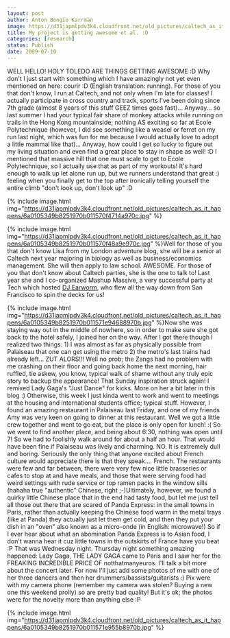 ```yaml
---
layout: post
author: Anton Bongio Karrman
image: https://d31japmlpdv3k4.cloudfront.net/old_pictures/caltech_as_it_happens/6a0105349b8251970b011570f4805c970c.png
title: My project is getting awesome et al. :D
categories: [research]
status: Publish
date: 2009-07-10
---
```


WELL HELLO!
HOLY TOLEDO ARE THINGS GETTING AWESOME :D
Why don't I just start with something which I have amazingly not yet even mentioned on here: courir :D (English translation: running). For those of you that don't know, I run at Caltech, and not only when I'm late for classes! I actually participate in cross country and track, sports I've been doing since 7th grade (almost 8 years of this stuff GEEZ times goes fast)... Anyway... so last summer I had your typical fair share of monkey attacks while running on trails in the Hong Kong mountainside; nothing AS exciting so far at Ecole Polytechnique (however, I did see something like a weasel or ferret on my run last night, which was fun for me because I would actually love to adopt a little mammal like that)... 
Anyway, how could I get so lucky to figure out my living situation and even find a great place to stay in shape as well! :D I mentioned that massive hill that one must scale to get to Ecole Polytechnique, so I actually use that as part of my workouts! It's hard enough to walk up let alone run up, but we runners understand that great :) feeling when you finally get to the top after ironically telling yourself the entire climb "don't look up, don't look up" :D


{% include image.html img="https://d31japmlpdv3k4.cloudfront.net/old_pictures/caltech_as_it_happens/6a0105349b8251970b011570f4714a970c.jpg" %}

{% include image.html img="https://d31japmlpdv3k4.cloudfront.net/old_pictures/caltech_as_it_happens/6a0105349b8251970b011570f48a9e970c.jpg" %}Well for those of you that don't know Lisa from my London adventure blog, she will be a senior at Caltech next year majoring in biology as well as business/economics management. She will then apply to law school. AWESOME. For those of you that don't know about Caltech parties, she is the one to talk to! Last year she and I co-organized Mashup Massive, a very successful party at Tech which hosted <a href="https://www.djearworm.com/" target="_blank">DJ Earworm</a>, who flew all the way down from San Francisco to spin the decks for us!

{% include image.html img="https://d31japmlpdv3k4.cloudfront.net/old_pictures/caltech_as_it_happens/6a0105349b8251970b011571e94688970b.jpg" %}Now she was staying way out in the middle of nowhere, so in order to make sure she got back to the hotel safely, I joined her on the way. After I got there though I realized two things: 1) I was almost as far as physically possible from Palaiseau that one can get using the metro 2) the metro's last trains had already left... ZUT ALORS!!! Well no prob; the Zangs had no problem with me crashing on their floor and going back home the next morning, hair ruffled, tie askew, you know, typical walk of shame without any truly epic story to backup the appearance!
That Sunday inspiration struck again! I remixed Lady Gaga's "Just Dance" for kicks. More on her a bit later in this blog :)
Otherwise, this week I just kinda went to work and went to meetings at the housing and international students office; typical stuff. However, I found an amazing restaurant in Palaiseau last Friday, and one of my friends Amy was very keen on going to dinner at this restaurant. Well we got a little crew together and went to go eat, but the place is only open for lunch! :( So we went to find another place, and being about 6:30, nothing was open until 7! So we had to foolishly walk around for about a half an hour. That would have been fine if Palaiseau was lively and charming. NO. It is extremely dull and boring. Seriously the only thing that anyone excited about French culture would appreciate there is that they speak.... French. The restaurants were few and far between, there were very few nice little brasseries or cafes to stop at and have meals, and those that were serving food had weird settings with rude service or top ramen packs in the window sills (hahaha true "authentic" Chinese, right ;-)Ultimately, however, we found a quirky little Chinese place that in the end had tasty food, but let me just tell all those out there that are scared of Panda Express: in the small towns in Paris, rather than actually keeping the Chinese food warm in the metal trays (like at Panda) they actually just let them get cold, and then they put your dish in an "oven" also known as a micro-onde (in English: microwave!) So if I ever hear about what an abomination Panda Express is to Asian food, I don't wanna hear it cuz little towns in the outskirts of France have you beat :P
That was Wednesday night. Thursday night something amazing happened: Lady Gaga, THE LADY GAGA came to Paris and I saw her for the FREAKING INCREDIBLE PRICE OF notthatmanyeuros. I'll talk a bit more about the concert later. For now I'll just add some photos of me with one of her three dancers and then her drummers/bassists/guitarists :) Pix were with my camera phone (remember my camera was stolen? Buying a new one this weekend prolly) so are pretty bad quality! But it's ok; the photos were for the novelty more than anything else :P

{% include image.html img="https://d31japmlpdv3k4.cloudfront.net/old_pictures/caltech_as_it_happens/6a0105349b8251970b011571e955b8970b.jpg" %}
